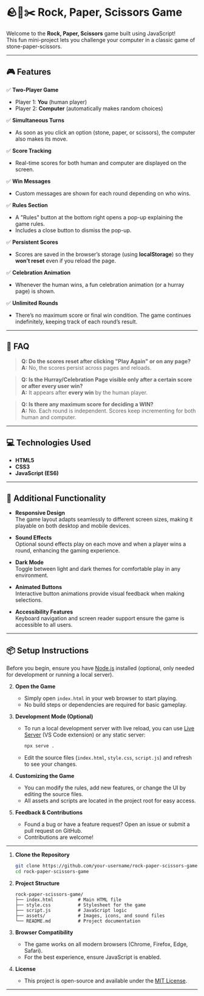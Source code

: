 # 🪨📄✂️ Rock, Paper, Scissors Game

Welcome to the **Rock, Paper, Scissors** game built using JavaScript!  
This fun mini-project lets you challenge your computer in a classic game of stone-paper-scissors.  

---

## 🎮 Features

✅ **Two-Player Game**  
- Player 1: **You** (human player)  
- Player 2: **Computer** (automatically makes random choices)

✅ **Simultaneous Turns**  
- As soon as you click an option (stone, paper, or scissors), the computer also makes its move.

✅ **Score Tracking**  
- Real-time scores for both human and computer are displayed on the screen.

✅ **Win Messages**  
- Custom messages are shown for each round depending on who wins.

✅ **Rules Section**  
- A "Rules" button at the bottom right opens a pop-up explaining the game rules.  
- Includes a close button to dismiss the pop-up.

✅ **Persistent Scores**  
- Scores are saved in the browser’s storage (using **localStorage**) so they **won’t reset** even if you reload the page.

✅ **Celebration Animation**  
- Whenever the human wins, a fun celebration animation (or a hurray page) is shown.

✅ **Unlimited Rounds**  
- There’s no maximum score or final win condition. The game continues indefinitely, keeping track of each round’s result.

---

## 📜 FAQ

> **Q: Do the scores reset after clicking "Play Again" or on any page?**  
> **A:** No, the scores persist across pages and reloads.

> **Q: Is the Hurray/Celebration Page visible only after a certain score or after every user win?**  
> **A:** It appears after **every win** by the human player.

> **Q: Is there any maximum score for deciding a WIN?**  
> **A:** No. Each round is independent. Scores keep incrementing for both human and computer.

---

## 💻 Technologies Used

- **HTML5**
- **CSS3**
- **JavaScript (ES6)**

---
## 🚀 Additional Functionality

- **Responsive Design**  
   The game layout adapts seamlessly to different screen sizes, making it playable on both desktop and mobile devices.

- **Sound Effects**  
   Optional sound effects play on each move and when a player wins a round, enhancing the gaming experience.

- **Dark Mode**  
   Toggle between light and dark themes for comfortable play in any environment.

- **Animated Buttons**  
   Interactive button animations provide visual feedback when making selections.

- **Accessibility Features**  
   Keyboard navigation and screen reader support ensure the game is accessible to all users.

---
## 📦 Setup Instructions
Before you begin, ensure you have [Node.js](https://nodejs.org/) installed (optional, only needed for development or running a local server).

2. **Open the Game**

   - Simply open `index.html` in your web browser to start playing.
   - No build steps or dependencies are required for basic gameplay.

3. **Development Mode (Optional)**

   - To run a local development server with live reload, you can use [Live Server](https://marketplace.visualstudio.com/items?itemName=ritwickdey.LiveServer) (VS Code extension) or any static server:
     ```bash
     npx serve .
     ```
   - Edit the source files (`index.html`, `style.css`, `script.js`) and refresh to see your changes.

4. **Customizing the Game**

   - You can modify the rules, add new features, or change the UI by editing the source files.
   - All assets and scripts are located in the project root for easy access.

5. **Feedback & Contributions**

   - Found a bug or have a feature request? Open an issue or submit a pull request on GitHub.
   - Contributions are welcome!

---
1. **Clone the Repository**

   ```bash
   git clone https://github.com/your-username/rock-paper-scissors-game.git
   cd rock-paper-scissors-game
   ```

2. **Project Structure**

   ```
   rock-paper-scissors-game/
   ├── index.html         # Main HTML file
   ├── style.css          # Stylesheet for the game
   ├── script.js          # JavaScript logic
   ├── assets/            # Images, icons, and sound files
   └── README.md          # Project documentation
   ```

3. **Browser Compatibility**

   - The game works on all modern browsers (Chrome, Firefox, Edge, Safari).
   - For the best experience, ensure JavaScript is enabled.

4. **License**

   - This project is open-source and available under the [MIT License](LICENSE).

---